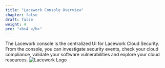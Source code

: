 ```yaml
---
title: "Lacework Console Overview"
chapter: false
draft: false
weight: 4
pre: "<b>4 </b>"
---
```


The Lacework console is the centralized UI for Lacework Cloud Security. From the console, you can investigate security events, check your cloud compliance, validate your software vulnerabilities and explore your cloud resources.
![Lacework Logo](/images/lacework-console.png)
